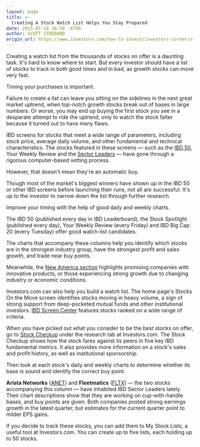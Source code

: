```yaml
---
layout: page
title: >-
  Creating A Stock Watch List Helps You Stay Prepared
date: 2015-07-16 16:50 -0700
author: SCOTT STODDARD
origin_url: https://www.investors.com/how-to-invest/investors-corner/stock-watch-lists-promote-sound-investing/
---
```


Creating a watch list from the thousands of stocks on offer is a daunting task. It's hard to know where to start. But every investor should have a list of stocks to track in both good times and in bad, as growth stocks can move very fast.

Timing your purchases is important.

Failure to create a list can leave you sitting on the sidelines in the next great market uptrend, when top-notch growth stocks break out of bases in large numbers. Or worse, you may end up buying the first stock you see in a desperate attempt to ride the uptrend, only to watch the stock falter because it turned out to have many flaws.

IBD screens for stocks that meet a wide range of parameters, including stock price, average daily volume, and other fundamental and technical characteristics. The stocks featured in these screens — such as the [IBD 50](http://leaderboard.investors.com/ibd50/fulllist/), Your Weekly Review and the [Sector Leaders](http://news.investors.com/investing/sector-leaders-review.htm) — have gone through a rigorous computer-based vetting process.

However, that doesn't mean they're an automatic buy.

Though most of the market's biggest winners have shown up in the IBD 50 or other IBD screens before launching their runs, not all are successful. It's up to the investor to narrow down the list through further research.

Improve your timing with the help of good daily and weekly charts.

The IBD 50 (published every day in IBD Leaderboard), the Stock Spotlight (published every day), Your Weekly Review (every Friday) and IBD Big Cap 20 (every Tuesday) offer good watch-list candidates.

The charts that accompany these columns help you identify which stocks are in the strongest industry group, have the strongest profit and sales growth, and trade near buy points.

Meanwhile, the [New America section](http://news.investors.com/business/new-america.htm) highlights promising companies with innovative products, or those experiencing strong growth due to changing industry or economic conditions.

Investors.com can also help you build a watch list. The home page's Stocks On the Move screen identifies stocks moving in heavy volume, a sign of strong support from deep-pocketed mutual funds and other institutional investors. [IBD Screen Center](http://research.investors.com/) features stocks ranked on a wide range of criteria.

When you have picked out what you consider to be the best stocks on offer, go to [Stock Checkup](http://education.investors.com/investors-corner/761773-how-to-pick-a-stock.htm) under the research tab at Investors.com. The Stock Checkup shows how the stock fares against its peers in five key IBD fundamental metrics. It also provides more information on a stock's sales and profit history, as well as institutional sponsorship.

Then look at each stock's daily and weekly charts to determine whether its base is sound and identify the correct buy point.

**Arista Networks** ([ANET](https://research.investors.com/quote.aspx?symbol=ANET)) and **Fleetmatics** ([FLTX](https://research.investors.com/quote.aspx?symbol=FLTX)) — the two stocks accompanying this column — have inhabited IBD Sector Leaders lately. Their chart descriptions show that they are working on cup-with-handle bases, and buy points are given. Both companies posted strong earnings growth in the latest quarter, but estimates for the current quarter point to milder EPS gains.

If you decide to track these stocks, you can add them to My Stock Lists, a useful tool at Investors.com. You can create up to five lists, each holding up to 50 stocks.
